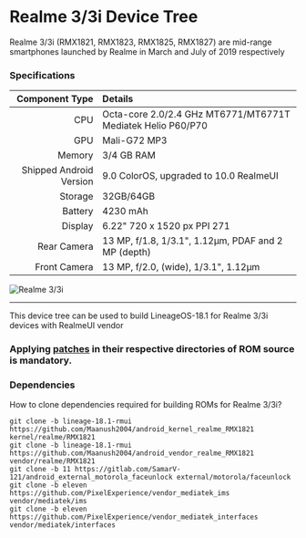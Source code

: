 # Realme 3/3i Device Tree
Realme 3/3i (RMX1821, RMX1823, RMX1825, RMX1827) are mid-range smartphones launched by Realme in March and July of 2019 respectively

### Specifications

Component Type | Details
-------:|:-------------------------
CPU     | Octa-core 2.0/2.4 GHz MT6771/MT6771T Mediatek Helio P60/P70
GPU     | Mali-G72 MP3
Memory  | 3/4 GB RAM
Shipped Android Version | 9.0 ColorOS, upgraded to 10.0 RealmeUI
Storage | 32GB/64GB
Battery | 4230 mAh
Display | 6.22" 720 x 1520 px PPI 271
Rear Camera | 13 MP, f/1.8, 1/3.1", 1.12µm, PDAF and 2 MP (depth)
Front Camera | 13 MP, f/2.0, (wide), 1/3.1", 1.12µm

![Realme 3/3i](https://cdn-files.kimovil.com/default/0003/25/thumb_224411_default_big.jpeg "Realme 3/3i")

---

This device tree can be used to build LineageOS-18.1 for Realme 3/3i devices with RealmeUI vendor

### Applying [patches](https://github.com/Maanush2004/android_device_realme_RMX1821/tree/lineage-18.1-rmui/patches) in their respective directories of ROM source is mandatory.


### Dependencies
How to clone dependencies required for building ROMs for Realme 3/3i?
```
git clone -b lineage-18.1-rmui https://github.com/Maanush2004/android_kernel_realme_RMX1821 kernel/realme/RMX1821
git clone -b lineage-18.1-rmui https://github.com/Maanush2004/android_vendor_realme_RMX1821 vendor/realme/RMX1821
git clone -b 11 https://gitlab.com/SamarV-121/android_external_motorola_faceunlock external/motorola/faceunlock
git clone -b eleven https://github.com/PixelExperience/vendor_mediatek_ims vendor/mediatek/ims
git clone -b eleven https://github.com/PixelExperience/vendor_mediatek_interfaces vendor/mediatek/interfaces
```
